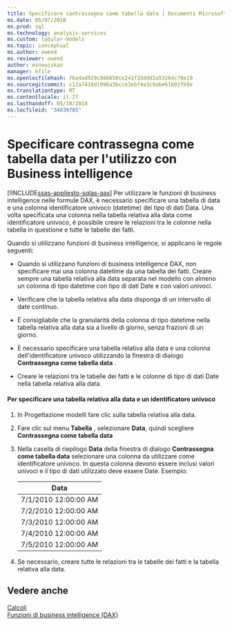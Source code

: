 ```yaml
---
title: Specificare contrassegna come tabella data | Documenti Microsoft
ms.date: 05/07/2018
ms.prod: sql
ms.technology: analysis-services
ms.custom: tabular-models
ms.topic: conceptual
ms.author: owend
ms.reviewer: owend
author: minewiskan
manager: kfile
ms.openlocfilehash: f6a4ad929c866658ce241f33ddd2a5326dc78e19
ms.sourcegitcommit: c12a7416d1996a3bcce3ebf4a3c9abe61b02fb9e
ms.translationtype: MT
ms.contentlocale: it-IT
ms.lasthandoff: 05/10/2018
ms.locfileid: "34039785"
---
```

# <a name="specify-mark-as-date-table-for-use-with-time-intelligence"></a>Specificare contrassegna come tabella data per l'utilizzo con Business intelligence
[!INCLUDE[ssas-appliesto-sqlas-aas](../../includes/ssas-appliesto-sqlas-aas.md)]
  Per utilizzare le funzioni di business intelligence nelle formule DAX, è necessario specificare una tabella di data e una colonna identificatore univoco (datetime) del tipo di dati Data. Una volta specificata una colonna nella tabella relativa alla data come identificatore univoco, è possibile creare le relazioni tra le colonne nella tabella in questione e tutte le tabelle dei fatti.  
  
 Quando si utilizzano funzioni di business intelligence, si applicano le regole seguenti:  
  
-   Quando si utilizzano funzioni di business intelligence DAX, non specificare mai una colonna datetime da una tabella dei fatti. Creare sempre una tabella relativa alla data separata nel modello con almeno un colonna di tipo datetime con tipo di dati Date e con valori univoci.  
  
-   Verificare che la tabella relativa alla data disponga di un intervallo di date continuo.  
  
-   È consigliabile che la granularità della colonna di tipo datetime nella tabella relativa alla data sia a livello di giorno, senza frazioni di un giorno.  
  
-   È necessario specificare una tabella relativa alla data e una colonna dell'identificatore univoco utilizzando la finestra di dialogo **Contrassegna come tabella data** .  
  
-   Creare le relazioni tra le tabelle dei fatti e le colonne di tipo di dati Date nella tabella relativa alla data.  
  
#### <a name="to-specify-a-date-table-and-unique-identifier"></a>Per specificare una tabella relativa alla data e un identificatore univoco  
  
1.  In Progettazione modelli fare clic sulla tabella relativa alla data.  
  
2.  Fare clic sul menu **Tabella** , selezionare **Data**, quindi scegliere **Contrassegna come tabella data**  
  
3.  Nella casella di riepilogo **Data** della finestra di dialogo **Contrassegna come tabella data** selezionare una colonna da utilizzare come identificatore univoco. In questa colonna devono essere inclusi valori univoci e il tipo di dati utilizzato deve essere Date. Esempio:  
  
    |Data|  
    |----------|  
    |7/1/2010 12:00:00 AM|  
    |7/2/2010 12:00:00 AM|  
    |7/3/2010 12:00:00 AM|  
    |7/4/2010 12:00:00 AM|  
    |7/5/2010 12:00:00 AM|  
  
4.  Se necessario, creare tutte le relazioni tra le tabelle dei fatti e la tabella relativa alla data.  
  
## <a name="see-also"></a>Vedere anche  
 [Calcoli](../../analysis-services/tabular-models/calculations-ssas-tabular.md)   
 [Funzioni di business intelligence (DAX)](http://msdn.microsoft.com/en-us/91df278d-4b28-40c1-a572-cdb91f081517)  
  
  
